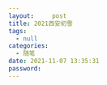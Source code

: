 ```yaml
---
layout:     post
title: 2021西安初雪
tags:
  - null
categories:
  - 随笔
date: 2021-11-07 13:35:31
password:
---
```


